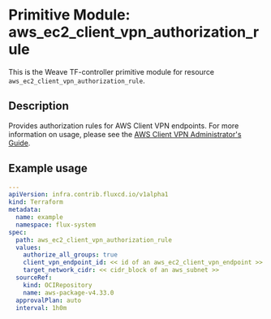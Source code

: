 
# Primitive Module: aws_ec2_client_vpn_authorization_rule

This is the Weave TF-controller primitive module for resource `aws_ec2_client_vpn_authorization_rule`.

## Description

Provides authorization rules for AWS Client VPN endpoints. For more information on usage, please see the
[AWS Client VPN Administrator's Guide](https://docs.aws.amazon.com/vpn/latest/clientvpn-admin/what-is.html).

## Example usage

```yaml
---
apiVersion: infra.contrib.fluxcd.io/v1alpha1
kind: Terraform
metadata:
  name: example
  namespace: flux-system
spec:
  path: aws_ec2_client_vpn_authorization_rule
  values:
    authorize_all_groups: true
    client_vpn_endpoint_id: << id of an aws_ec2_client_vpn_endpoint >>
    target_network_cidr: << cidr_block of an aws_subnet >>
  sourceRef:
    kind: OCIRepository
    name: aws-package-v4.33.0
  approvalPlan: auto
  interval: 1h0m
```
